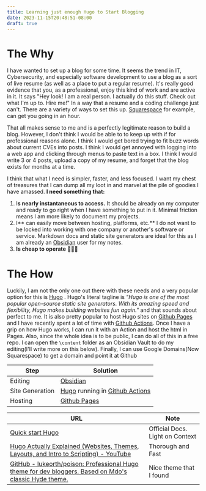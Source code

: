 ```yaml
---
title: Learning just enough Hugo to Start Blogging
date: 2023-11-15T20:48:51-08:00
draft: true
---
```


# The Why

I have wanted to set up a blog for some time. It seems the trend in IT, Cybersecurity, and especially software development to use a blog as a sort of live resume (as well as a place to put a regular resume). It's really good evidence that you, as a professional, enjoy this kind of work and are active in it. It says "Hey look! I am a real person. I actually do this stuff. Check out what I'm up to. Hire me!" In a way that a resume and a coding challenge just can't. There are a variety of ways to set this up. [Squarespace](https://www.squarespace.com/websites/create-a-blog) for example, can get you going in an hour.

That all makes sense to me and is a perfectly legitimate reason to build a blog. However, I don't think I would be able to to keep up with if for professional reasons alone. I think I would get bored trying to fit buzz words about current CVEs into posts. I think I would get annoyed with logging into a web app and clicking through menus to paste text in a box. I think I would write 3 or 4 posts, upload a copy of my resume, and forget that the blog exists for months at a time.

I think that what I need is simpler, faster, and less focused. I want my chest of treasures that I can dump all my loot in and marvel at the pile of goodies I have amassed. **I need something that:**
1. I**s nearly instantaneous to access.** It should be already on my computer and ready to go right when I have something to put in it. Minimal friction means I am more likely to document my projects.
2. I** can easily move between hosting, platforms, etc.** I do not want to be locked into working with one company or another's software or service. Markdown docs and static site generators are ideal for this as I am already an [Obsidian](https://obsidian.md/) user for my notes.
3. **Is cheap to operate** 🤷🏼‍♂️

# The How

Luckily, I am not the only one out there with these needs and a very popular option for this is [Hugo](https://gohugo.io/) . Hugo's literal tagline is *"Hugo is one of the most popular open-source static site generators. With its amazing speed and flexibility, Hugo makes building websites fun again."* and that sounds about perfect to me. It is also pretty popular to host Hugo sites on [Github Pages](https://docs.github.com/en/pages) and I have recently spent a lot of time with [Github Actions](https://docs.github.com/en/actions). Once I have a grip on how Hugo works, I can run it with an Action and host the html in Pages. Also, since the whole idea is to be public, I can do all of this in a free repo. I can open the `\content` folder as an Obsidian Vault to do my editing(I'll write more on this below). Finally, I can use Google Domains(Now Squarespace) to get a domain and point it at Github

|Step|Solution|
|-|-|
|Editing|[Obsidian](obsidian.md)|
|Site Generation| [Hugo](https://gohugo.io/) running in  [Github Actions](https://docs.github.com/en/actions) |
|Hosting| [Github Pages](https://docs.github.com/en/pages)|



| URL | Note |
|---|---|
| [Quick start Hugo](https://gohugo.io/getting-started/quick-start/)| Official Docs. Light on Context|
| [Hugo Actually Explained (Websites, Themes, Layouts, and Intro to Scripting) - YouTube](https://www.youtube.com/watch?v=ZFL09qhKi5I) | Thorough and Fast |
| [GitHub - lukeorth/poison: Professional Hugo theme for dev bloggers. Based on Mdo's classic Hyde theme.](https://github.com/lukeorth/poison) | Nice theme that I found |

